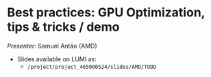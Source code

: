 # Best practices: GPU Optimization, tips & tricks / demo

<!-- Cannot do in full italics as the ã is misplaced which is likely an mkdocs bug. -->
*Presenter:* Samuel Antão (AMD)

-   Slides available on LUMI as:
    -   `/project/project_465000524/slides/AMD/TODO`
